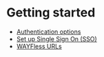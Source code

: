 # Getting started

* [Authentication options](/getting-started/authentication.md)
* [Set up Single Sign On (SSO)](/getting-started/single-sign-on.md)
* [WAYFless URLs](/getting-started/wayfless-urls.md)

